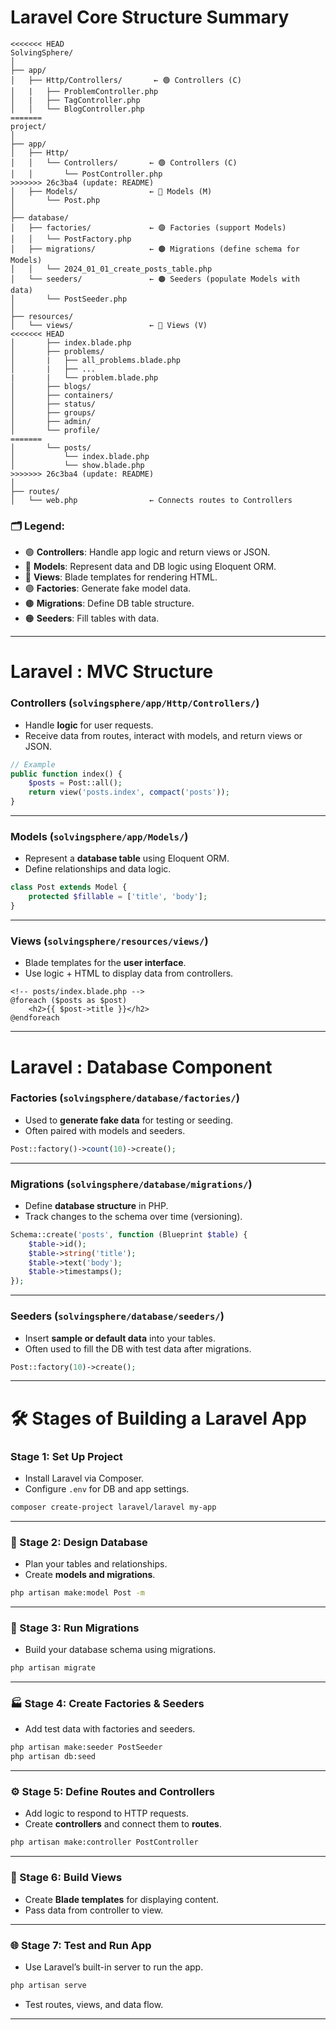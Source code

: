 

# Laravel Core Structure Summary
```
<<<<<<< HEAD
SolvingSphere/
│
├── app/
│   ├── Http/Controllers/       ← 🟢 Controllers (C)
│   |   ├── ProblemController.php
│   |   ├── TagController.php
│   │   └── BlogController.php
=======
project/
│
├── app/
│   ├── Http/
│   │   └── Controllers/       ← 🟢 Controllers (C)
│   │       └── PostController.php
>>>>>>> 26c3ba4 (update: README)
│   ├── Models/                ← 🔵 Models (M)
│       └── Post.php
│
├── database/
│   ├── factories/             ← 🟣 Factories (support Models)
│   │   └── PostFactory.php
│   ├── migrations/            ← 🟤 Migrations (define schema for Models)
│   │   └── 2024_01_01_create_posts_table.php
│   └── seeders/               ← 🟠 Seeders (populate Models with data)
│       └── PostSeeder.php
│
├── resources/
│   └── views/                 ← 🔴 Views (V)
<<<<<<< HEAD
│       ├── index.blade.php
│       ├── problems/
│       |   ├── all_problems.blade.php
│       |   ├── ...
|       |   └── problem.blade.php
│       ├── blogs/
│       ├── containers/
│       ├── status/
│       ├── groups/
│       ├── admin/
│       └── profile/
=======
│       └── posts/
│           └── index.blade.php
│           └── show.blade.php
>>>>>>> 26c3ba4 (update: README)
│
├── routes/
│   └── web.php                ← Connects routes to Controllers
```

### 🗂️ Legend:
* 🟢 **Controllers**: Handle app logic and return views or JSON.
* 🔵 **Models**: Represent data and DB logic using Eloquent ORM.
* 🔴 **Views**: Blade templates for rendering HTML.
* 🟣 **Factories**: Generate fake model data.
* 🟤 **Migrations**: Define DB table structure.
* 🟠 **Seeders**: Fill tables with data.
---

# Laravel : MVC Structure

### **Controllers** (`solvingsphere/app/Http/Controllers/`)
* Handle **logic** for user requests.
* Receive data from routes, interact with models, and return views or JSON.
```php
// Example
public function index() {
    $posts = Post::all();
    return view('posts.index', compact('posts'));
}
```
---

### **Models** (`solvingsphere/app/Models/`)
* Represent a **database table** using Eloquent ORM.
* Define relationships and data logic.
```php
class Post extends Model {
    protected $fillable = ['title', 'body'];
}
```
---

### **Views** (`solvingsphere/resources/views/`)
* Blade templates for the **user interface**.
* Use logic + HTML to display data from controllers.
```blade
<!-- posts/index.blade.php -->
@foreach ($posts as $post)
    <h2>{{ $post->title }}</h2>
@endforeach
```
---

# Laravel : Database Component
### **Factories** (`solvingsphere/database/factories/`)
* Used to **generate fake data** for testing or seeding.
* Often paired with models and seeders.
```php
Post::factory()->count(10)->create();
```
---

### **Migrations** (`solvingsphere/database/migrations/`)
* Define **database structure** in PHP.
* Track changes to the schema over time (versioning).
```php
Schema::create('posts', function (Blueprint $table) {
    $table->id();
    $table->string('title');
    $table->text('body');
    $table->timestamps();
});
```
---

### **Seeders** (`solvingsphere/database/seeders/`)
* Insert **sample or default data** into your tables.
* Often used to fill the DB with test data after migrations.
```php
Post::factory(10)->create();
```
---



# 🛠️ Stages of Building a Laravel App

### Stage 1: **Set Up Project**
* Install Laravel via Composer.
* Configure `.env` for DB and app settings.
```bash
composer create-project laravel/laravel my-app
```
---

### 🧱 Stage 2: **Design Database**
* Plan your tables and relationships.
* Create **models and migrations**.
```bash
php artisan make:model Post -m
```
---

### 📂 Stage 3: **Run Migrations**
* Build your database schema using migrations.
```bash
php artisan migrate
```
---

### 🏭 Stage 4: **Create Factories & Seeders**
* Add test data with factories and seeders.
```bash
php artisan make:seeder PostSeeder
php artisan db:seed
```
---

### ⚙️ Stage 5: **Define Routes and Controllers**
* Add logic to respond to HTTP requests.
* Create **controllers** and connect them to **routes**.
```bash
php artisan make:controller PostController
```
---

### 🧠 Stage 6: **Build Views**
* Create **Blade templates** for displaying content.
* Pass data from controller to view.
---

### 🌐 Stage 7: **Test and Run App**
* Use Laravel’s built-in server to run the app.
```bash
php artisan serve
```
* Test routes, views, and data flow.
---
